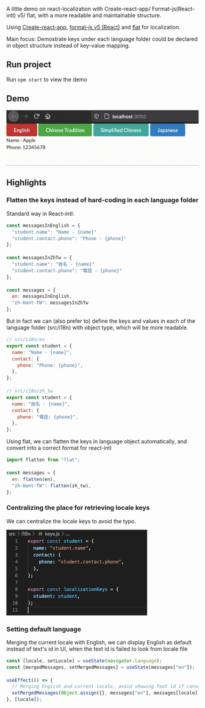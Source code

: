 A little demo on react-localization with Create-react-app/ Format-js(React-intl) v5/ flat, with a more readable and maintainable structure.

Using [Create-react-app](https://github.com/facebook/create-react-app), 
[format-js v5 (React)](https://www.npmjs.com/package/react-intl) and [flat](https://www.npmjs.com/package/flat) for localization.

Main focus: Demostrate keys under each language folder could be declared in object structure instead of key-value mapping.

## Run project

Run `npm start` to view the demo

## Demo

![Demo image](https://raw.githubusercontent.com/applelok/react-localization/master/src/img/demo.gif)

## Highlights

### Flatten the keys instead of hard-coding in each language folder
Standard way in React-intl:
  
```javascript
const messagesInEnglish = {
  "student.name": "Name - {name}"
  "student.contact.phone": "Phone - {phone}"
};
  
const messagesInZhTw = {
  "student.name": "姓名 - {name}"
  "student.contact.phone": "電話 - {phone}"
}; 

const messages = {
  en: messagesInEnglish,
  "zh-Hant-TW": messagesInZhTw
};

```

But in fact we can (also prefer to) define the keys and values in each of the language folder (src/i18n) with object type, which will be more readable.

```javascript
// src/i18n/en
export const student = {
  name: "Name - {name}",
  contact: {
    phone: "Phone: {phone}",
  },
};

// src/i18n/zh_tw
export const student = {
  name: "姓名 - {name}",
  contact: {
    phone: "電話: {phone}",
  },
};
```

Using flat, we can flatten the keys in language object automatically, and convert into a correct format for react-intl

```javascript
import flatten from "flat";

const messages = {
  en: flatten(en),
  "zh-Hant-TW": flatten(zh_tw),
};
```

### Centralizing the place for retrieving locale keys
We can centralize the locale keys to avoid the typo.

![locale keys centralized image](https://raw.githubusercontent.com/applelok/react-localization/master/src/img/locale_keys_centralized.png)


### Setting default language
Merging the current locale with English, we can display English as default instead of text's id in UI, when the text id is failed to look from locale file

```javascript
const [locale, setLocale] = useState(navigator.language);
const [mergedMessages, setMergedMessages] = useState(messages["en"]);

useEffect(() => {
  // Merging English and current locale, avoid showing Text id if cannot look for the translate in locale file
  setMergedMessages(Object.assign({}, messages["en"], messages[locale]));
}, [locale]);
```
